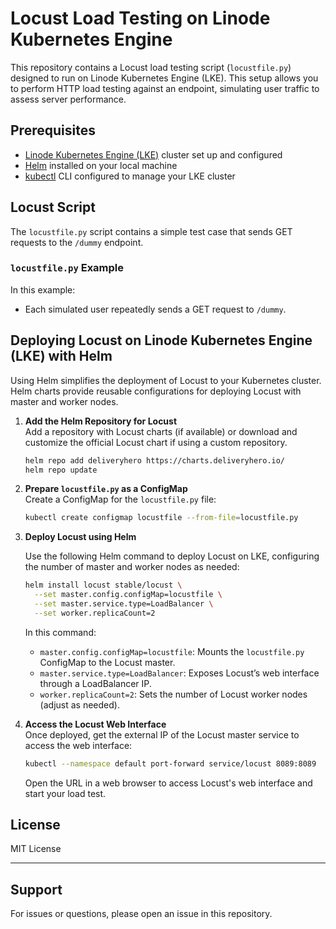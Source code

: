 # Locust Load Testing on Linode Kubernetes Engine

This repository contains a Locust load testing script (`locustfile.py`) designed to run on Linode Kubernetes Engine (LKE). This setup allows you to perform HTTP load testing against an endpoint, simulating user traffic to assess server performance.

## Prerequisites

- [Linode Kubernetes Engine (LKE)](https://www.linode.com/docs/guides/deploy-and-manage-kubernetes-clusters-with-linode-kubernetes-engine/) cluster set up and configured
- [Helm](https://helm.sh/docs/intro/install/) installed on your local machine
- [kubectl](https://kubernetes.io/docs/tasks/tools/install-kubectl/) CLI configured to manage your LKE cluster

## Locust Script

The `locustfile.py` script contains a simple test case that sends GET requests to the `/dummy` endpoint.

### `locustfile.py` Example

In this example:
- Each simulated user repeatedly sends a GET request to `/dummy`.

## Deploying Locust on Linode Kubernetes Engine (LKE) with Helm

Using Helm simplifies the deployment of Locust to your Kubernetes cluster. Helm charts provide reusable configurations for deploying Locust with master and worker nodes.

1. **Add the Helm Repository for Locust**  
   Add a repository with Locust charts (if available) or download and customize the official Locust chart if using a custom repository.

   ```sh
   helm repo add deliveryhero https://charts.deliveryhero.io/
   helm repo update
   ```

2. **Prepare `locustfile.py` as a ConfigMap**  
   Create a ConfigMap for the `locustfile.py` file:

   ```sh
   kubectl create configmap locustfile --from-file=locustfile.py
   ```

3. **Deploy Locust using Helm**

   Use the following Helm command to deploy Locust on LKE, configuring the number of master and worker nodes as needed:

   ```sh
   helm install locust stable/locust \
     --set master.config.configMap=locustfile \
     --set master.service.type=LoadBalancer \
     --set worker.replicaCount=2
   ```

   In this command:
   - `master.config.configMap=locustfile`: Mounts the `locustfile.py` ConfigMap to the Locust master.
   - `master.service.type=LoadBalancer`: Exposes Locust’s web interface through a LoadBalancer IP.
   - `worker.replicaCount=2`: Sets the number of Locust worker nodes (adjust as needed).

4. **Access the Locust Web Interface**  
   Once deployed, get the external IP of the Locust master service to access the web interface:

   ```sh
   kubectl --namespace default port-forward service/locust 8089:8089
   ```

   Open the URL in a web browser to access Locust's web interface and start your load test.

## License

MIT License

---

## Support

For issues or questions, please open an issue in this repository.

